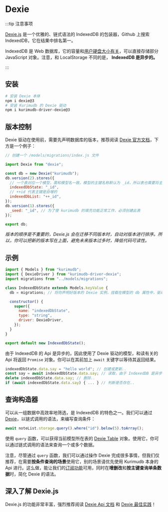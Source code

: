 # Dexie

:::tip 注意事项

[Dexie.js](https://dexie.org/) 是一个优雅的、链式语法的 IndexedDB 的包装器，Github 上搜索 IndexedDB，它在结果中排名第一。

IndexedDB 是 Web 数据库，它的容量和[用户硬盘大小有关](https://web.dev/storage-for-the-web/#how-much)，可以直接存储部分 JavaScript 对象。注意，和 LocalStorage 不同的是， **IndexedDB 是异步的。**

:::

## 安装

```bash
# 安装 Dexie 本体
npm i dexie@3
# 安装 Kurimudb 的 Dexie 驱动
npm i kurimudb-driver-dexie@3
```

## 版本控制

Dexie 驱动在使用前，需要先声明数据库的版本，推荐阅读 [Dexie 官方文档](https://dexie.org/docs/Tutorial/Design#database-versioning)，下方是一个例子：

```js
// 创建一个 /models/migrations/index.js 文件

import Dexie from "dexie";

const db = new Dexie("kurimudb");
db.version(2).stores({
  // 一个表对应一个模型，需和模型名一致。模型的主键名称默认为 _id，所以表也需要将主键设置为 _id
  indexedDbState: "_id",
  // ++id 代表主键是自增的
  indexedDbList: "++_id",
});
db.version(1).stores({
  _seed: "_id", // 为了使 kurimudb 的填充功能正常工作，必须创建此表
});

export db;
```

_版本的顺序是不重要的，Dexie.js 会在迁移不同版本时，自动对版本进行排序。所以，你可以把新的版本写在上面，避免未来版本过多时，降低代码可读性。_

## 示例

```js {2,3,6,12}
import { Models } from "kurimudb";
import { DexieDriver } from "kurimudb-driver-dexie";
import migrations from "../models/migrations";

class IndexedDbState extends Models.keyValue {
  db = migrations; // 将你声明好版本的 Dexie 实例，挂载在模型的 db 属性中，驱动会自动使用它

  constructor() {
    super({
      name: "indexedDbState",
      type: "string",
      driver: DexieDriver,
    });
  }
}

export default new IndexedDbState();
```

由于 IndexedDB 的 Api 是异步的，因此使用了 Dexie 驱动的模型，和读有关的 Api 将返回 `Promise` 对象。你可以在其前加上 `await` 关键字以等待其返回结果。

```js
indexedDbState.data.say = "hello world"; // 创建或更新..
const say = await indexedDbState.data.say; // 读取，由于 IndexedDB 是异步的，所以需要加 await..
delete indexedDbState.data.say; // 删除..
if (await indexedDbState.data.say) { ... } // 判断是否存在..
```

## 查询构造器

可以从一组数据中高效率地筛选，是 IndexedDB 的特色之一。我们可以通过 [Dexie](https://dexie.org/docs/Table/Table)，以链式调用的语法，来编写查询条件：

```js
await noteList.storage.query().where("id").below(5).toArray();
```

使用 `query` 函数，可以获得当前模型所在表的 [Dexie Table](https://dexie.org/docs/Table/Table) 对象。使用它，你可以通过链式调用的语法来查询一个或多个数据。

注意，尽管通过 `query` 函数，我们可以通过操作 Dexie 完成很多事情，但我们仅推荐，在需要**按条件查询的场景**使用它，别的场景请优先使用 Kurimudb 本身的 Api 进行。这么做，能让我们的[订阅功能](/subscribe)可用，同时在**增删改**和**按主键查询单条数据**时，简化 Dexie 的语法。

## 深入了解 Dexie.js

Dexie.js 的功能非常丰富，强烈推荐阅读 [Dexie Api 文档](https://dexie.org/docs/API-Reference) 和 [Dexie 最佳实践](https://dexie.org/docs/Tutorial/Best-Practices#1-understand-promises)！
